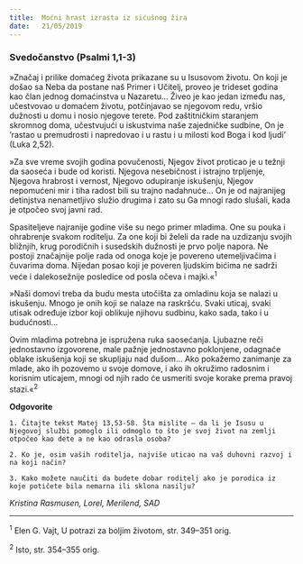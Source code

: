 ```yaml
---
title:  Moćni hrast izrasta iz sićušnog žira
date:   21/05/2019
---
```


### Svedočanstvo (Psalmi 1,1-3)

»Značaj i prilike domaćeg života prikazane su u Isusovom životu. On koji je došao sa Neba da postane naš Primer i Učitelj, proveo je trideset godina kao član jednog domaćinstva u Nazaretu... Živeo je kao jedan između nas, učestvovao u domaćem životu, potčinjavao se njegovom redu, vršio dužnosti u domu i nosio njegove terete. Pod zaštitničkim staranjem skromnog doma, učestvujući u iskustvima naše zajedničke sudbine, On je ’rastao u premudrosti i napredovao i u rastu i u milosti kod Boga i kod ljudi’ (Luka 2,52).

»Za sve vreme svojih godina povučenosti, Njegov život proticao je u težnji da saoseća i bude od koristi. Njegova nesebičnost i istrajno trpljenje, Njegova hrabrost i vernost, Njegovo odupiranje iskušenju, Njegov nepomućeni mir i tiha radost bili su trajno nadahnuće... On je od najranijeg detinjstva nenametljivo služio drugima i zato su Ga mnogi rado slušali, kada je otpočeo svoj javni rad.

Spasiteljeve najranije godine više su nego primer mladima. One su pouka i ohrabrenje svakom roditelju. Za one koji bi želeli da rade na uzdizanju svojih bližnjih, krug porodičnih i susedskih dužnosti je prvo polje napora. Ne postoji značajnije polje rada od onoga koje je povereno utemeljivačima i čuvarima doma. Nijedan posao koji je poveren ljudskim bićima ne sadrži veće i dalekosežnije posledice od posla očeva i majki.«<sup>1</sup>

»Naši domovi treba da budu mesta utočišta za omladinu koja se nalazi u iskušenju. Mnogo je onih koji se nalaze na raskršću. Svaki uticaj, svaki utisak određuje izbor koji oblikuje njihovu sudbinu, kako sada, tako i u budućnosti...

Ovim mladima potrebna je ispružena ruka saosećanja. Ljubazne reči jednostavno izgovorene, male pažnje jednostavno poklonjene, odagnaće oblake iskušenja koji se skupljaju nad dušom... Ako pokažemo zanimanje za mlade, ako ih pozovemo u svoje domove, i ako ih okružimo radosnim i korisnim uticajem, mnogi od njih rado će usmeriti svoje korake prema pravoj stazi.«<sup>2</sup>

**Odgovorite**

`1.	Čitajte tekst Matej 13,53-58. Šta mislite – da li je Isusu u Njegovoj službi pomoglo ili odmoglo to što je svoj život na zemlji otpočeo kao dete a ne kao odrasla osoba?`

`2.	Ko je, osim vaših roditelja, najviše uticao na vaš duhovni razvoj i na koji način?`

`3.	Kako možete naučiti da budete dobar roditelj ako je porodica iz koje potičete bila nemarna ili sklona nasilju?`

*Kristina Rasmusen, Lorel, Merilend, SAD*

______________

<sup>1</sup>	Elen G. Vajt, U potrazi za boljim životom, str. 349–351 orig.

<sup>2</sup>	Isto, str. 354–355 orig.
